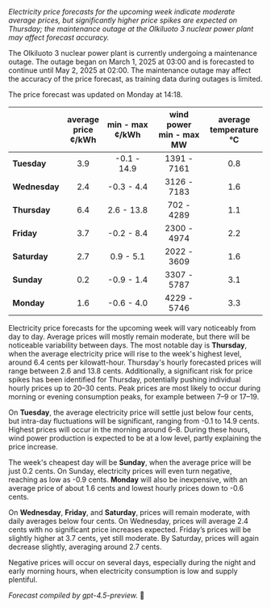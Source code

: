 *Electricity price forecasts for the upcoming week indicate moderate average prices, but significantly higher price spikes are expected on Thursday; the maintenance outage at the Olkiluoto 3 nuclear power plant may affect forecast accuracy.*

The Olkiluoto 3 nuclear power plant is currently undergoing a maintenance outage. The outage began on March 1, 2025 at 03:00 and is forecasted to continue until May 2, 2025 at 02:00. The maintenance outage may affect the accuracy of the price forecast, as training data during outages is limited.

The price forecast was updated on Monday at 14:18.

|            | average<br>price<br>¢/kWh | min - max<br>¢/kWh | wind power<br>min - max<br>MW | average<br>temperature<br>°C |
|:-----------|:-------------------------:|:------------------:|:-----------------------------:|:---------------------------:|
| **Tuesday**     |           3.9             |    -0.1 - 14.9     |          1391 - 7161          |             0.8             |
| **Wednesday**   |           2.4             |    -0.3 - 4.4      |          3126 - 7183          |             1.6             |
| **Thursday**    |           6.4             |     2.6 - 13.8     |           702 - 4289          |             1.1             |
| **Friday**      |           3.7             |    -0.2 - 8.4      |          2300 - 4974          |             2.2             |
| **Saturday**    |           2.7             |     0.9 - 5.1      |          2022 - 3609          |             1.6             |
| **Sunday**      |           0.2             |    -0.9 - 1.4      |          3307 - 5787          |             3.1             |
| **Monday**      |           1.6             |    -0.6 - 4.0      |          4229 - 5746          |             3.3             |

Electricity price forecasts for the upcoming week will vary noticeably from day to day. Average prices will mostly remain moderate, but there will be noticeable variability between days. The most notable day is **Thursday**, when the average electricity price will rise to the week's highest level, around 6.4 cents per kilowatt-hour. Thursday's hourly forecasted prices will range between 2.6 and 13.8 cents. Additionally, a significant risk for price spikes has been identified for Thursday, potentially pushing individual hourly prices up to 20–30 cents. Peak prices are most likely to occur during morning or evening consumption peaks, for example between 7–9 or 17–19.

On **Tuesday**, the average electricity price will settle just below four cents, but intra-day fluctuations will be significant, ranging from -0.1 to 14.9 cents. Highest prices will occur in the morning around 6–8. During these hours, wind power production is expected to be at a low level, partly explaining the price increase.

The week's cheapest day will be **Sunday**, when the average price will be just 0.2 cents. On Sunday, electricity prices will even turn negative, reaching as low as -0.9 cents. **Monday** will also be inexpensive, with an average price of about 1.6 cents and lowest hourly prices down to -0.6 cents.

On **Wednesday**, **Friday**, and **Saturday**, prices will remain moderate, with daily averages below four cents. On Wednesday, prices will average 2.4 cents with no significant price increases expected. Friday’s prices will be slightly higher at 3.7 cents, yet still moderate. By Saturday, prices will again decrease slightly, averaging around 2.7 cents.

Negative prices will occur on several days, especially during the night and early morning hours, when electricity consumption is low and supply plentiful.

*Forecast compiled by gpt-4.5-preview.* 🔌
